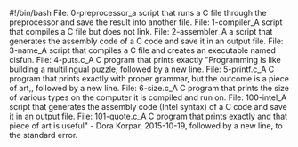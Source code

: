 #!/bin/bash
File: 0-preprocessor_a script that runs a C file through the preprocessor and save the result into another file.
File: 1-compiler_A script that compiles a C file but does not link.
File: 2-assembler_A a script that generates the assembly code of a C code and save it in an output file.
File: 3-name_A script that compiles a C file and creates an executable named cisfun.
File: 4-puts.c_A C program that prints exactly "Programming is like building a multilingual puzzle, followed by a new line.
File: 5-printf.c_A C program that prints exactly with proper grammar, but the outcome is a piece of art,, followed by a new line.
File: 6-size.c_A C program that prints the size of various types on the computer it is compiled and run on.
File: 100-intel_A script that generates the assembly code (Intel syntax) of a C code and save it in an output file.
File: 101-quote.c_A C program that prints exactly and that piece of art is useful" - Dora Korpar, 2015-10-19, followed by a new line, to the standard error.
